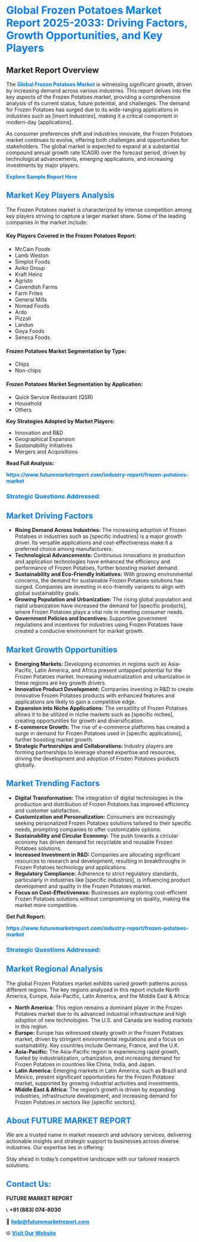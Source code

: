 <h1 style="color: #007BFF;">Global Frozen Potatoes Market Report 2025-2033: Driving Factors, Growth Opportunities, and Key Players</h1>

<section id="overview">
<h2>Market Report Overview</h2>
<p>The <a href="https://www.futuremarketreport.com/industry-report/frozen-potatoes-market" style="color: #007BFF; text-decoration: none;"><strong>Global Frozen Potatoes Market</strong></a> is witnessing significant growth, driven by increasing demand across various industries. This report delves into the key aspects of the Frozen Potatoes market, providing a comprehensive analysis of its current status, future potential, and challenges. The demand for Frozen Potatoes has surged due to its wide-ranging applications in industries such as [insert industries], making it a critical component in modern-day [applications].</p>
<p>As consumer preferences shift and industries innovate, the Frozen Potatoes market continues to evolve, offering both challenges and opportunities for stakeholders. The global market is expected to expand at a substantial compound annual growth rate (CAGR) over the forecast period, driven by technological advancements, emerging applications, and increasing investments by major players.</p>
</section>

<section id="overview">
<p><a href="https://www.futuremarketreport.com/request-sample/reportId=50490" style="color: #007BFF; text-decoration: none;"><strong>Explore Sample Report Here</strong></a></p>
</section>

<section id="key-players">
<h2 style="color: #007BFF;">Market Key Players Analysis</h2>
<p>The Frozen Potatoes market is characterized by intense competition among key players striving to capture a larger market share. Some of the leading companies in the market include:</p>
<h4>Key Players Covered in the Frozen Potatoes Report:</h4>
<ul><li>McCain Foods</li><li>Lamb Weston</li><li>Simplot Foods</li><li>Aviko Group</li><li>Kraft Heinz</li><li>Agristo</li><li>Cavendish Farms</li><li>Farm Frites</li><li>General Mills</li><li>Nomad Foods</li><li>Ardo</li><li>Pizzoli</li><li>Landun</li><li>Goya Foods</li><li>Seneca Foods</li></ul>
<h4>Frozen Potatoes Market Segmentation by Type:</h4>
<ul><li>Chips</li><li>Non-chips</li></ul>

<h4>Frozen Potatoes Market Segmentation by Application:</h4>
<ul><li>Quick Service Restaurant (QSR)</li><li>Household</li><li>Others</li></ul>
<p><strong>Key Strategies Adopted by Market Players:</strong></p>
<ul>
<li>Innovation and R&D</li>
<li>Geographical Expansion</li>
<li>Sustainability Initiatives</li>
<li>Mergers and Acquisitions</li>
</ul>
</section>

<section>
<p><strong>Read Full Analysis: </strong></p><a href="https://www.futuremarketreport.com/industry-report/frozen-potatoes-market" style="color: #007BFF; text-decoration: none;"><strong>https://www.futuremarketreport.com/industry-report/frozen-potatoes-market</strong></a>
<h3 style="color: #007BFF;">Strategic Questions Addressed:</h3>
</section>

<section id="driving-factors">
<h2 style="color: #007BFF;">Market Driving Factors</h2>
<ul>
<li><strong>Rising Demand Across Industries:</strong> The increasing adoption of Frozen Potatoes in industries such as [specific industries] is a major growth driver. Its versatile applications and cost-effectiveness make it a preferred choice among manufacturers.</li>
<li><strong>Technological Advancements:</strong> Continuous innovations in production and application technologies have enhanced the efficiency and performance of Frozen Potatoes, further boosting market demand.</li>
<li><strong>Sustainability and Eco-Friendly Initiatives:</strong> With growing environmental concerns, the demand for sustainable Frozen Potatoes solutions has surged. Companies are investing in eco-friendly variants to align with global sustainability goals.</li>
<li><strong>Growing Population and Urbanization:</strong> The rising global population and rapid urbanization have increased the demand for [specific products], where Frozen Potatoes plays a vital role in meeting consumer needs.</li>
<li><strong>Government Policies and Incentives:</strong> Supportive government regulations and incentives for industries using Frozen Potatoes have created a conducive environment for market growth.</li>
</ul>
</section>

<section id="growth-opportunities">
<h2 style="color: #007BFF;">Market Growth Opportunities</h2>
<ul>
<li><strong>Emerging Markets:</strong> Developing economies in regions such as Asia-Pacific, Latin America, and Africa present untapped potential for the Frozen Potatoes market. Increasing industrialization and urbanization in these regions are key growth drivers.</li>
<li><strong>Innovative Product Development:</strong> Companies investing in R&D to create innovative Frozen Potatoes products with enhanced features and applications are likely to gain a competitive edge.</li>
<li><strong>Expansion into Niche Applications:</strong> The versatility of Frozen Potatoes allows it to be utilized in niche markets such as [specific niches], creating opportunities for growth and diversification.</li>
<li><strong>E-commerce Growth:</strong> The rise of e-commerce platforms has created a surge in demand for Frozen Potatoes used in [specific applications], further boosting market growth.</li>
<li><strong>Strategic Partnerships and Collaborations:</strong> Industry players are forming partnerships to leverage shared expertise and resources, driving the development and adoption of Frozen Potatoes products globally.</li>
</ul>
</section>

<section id="trending-factors">
<h2 style="color: #007BFF;">Market Trending Factors</h2>
<ul>
<li><strong>Digital Transformation:</strong> The integration of digital technologies in the production and distribution of Frozen Potatoes has improved efficiency and customer satisfaction.</li>
<li><strong>Customization and Personalization:</strong> Consumers are increasingly seeking personalized Frozen Potatoes solutions tailored to their specific needs, prompting companies to offer customizable options.</li>
<li><strong>Sustainability and Circular Economy:</strong> The push towards a circular economy has driven demand for recyclable and reusable Frozen Potatoes solutions.</li>
<li><strong>Increased Investment in R&D:</strong> Companies are allocating significant resources to research and development, resulting in breakthroughs in Frozen Potatoes technology and applications.</li>
<li><strong>Regulatory Compliance:</strong> Adherence to strict regulatory standards, particularly in industries like [specific industries], is influencing product development and quality in the Frozen Potatoes market.</li>
<li><strong>Focus on Cost-Effectiveness:</strong> Businesses are exploring cost-efficient Frozen Potatoes solutions without compromising on quality, making the market more competitive.</li>
</ul>
</section>

<section>
<p><strong>Get Full Report: </strong></p><a href="https://www.futuremarketreport.com/industry-report/frozen-potatoes-market" style="color: #007BFF; text-decoration: none;"><strong>https://www.futuremarketreport.com/industry-report/frozen-potatoes-market</strong></a>
<h3 style="color: #007BFF;">Strategic Questions Addressed:</h3>
</section>


<section id="regional-analysis">
<h2 style="color: #007BFF;">Market Regional Analysis</h2>
<p>The global Frozen Potatoes market exhibits varied growth patterns across different regions. The key regions analyzed in this report include North America, Europe, Asia-Pacific, Latin America, and the Middle East & Africa:</p>
<ul>
<li><strong>North America:</strong> This region remains a dominant player in the Frozen Potatoes market due to its advanced industrial infrastructure and high adoption of new technologies. The U.S. and Canada are leading markets in this region.</li>
<li><strong>Europe:</strong> Europe has witnessed steady growth in the Frozen Potatoes market, driven by stringent environmental regulations and a focus on sustainability. Key countries include Germany, France, and the U.K.</li>
<li><strong>Asia-Pacific:</strong> The Asia-Pacific region is experiencing rapid growth, fueled by industrialization, urbanization, and increasing demand for Frozen Potatoes in countries like China, India, and Japan.</li>
<li><strong>Latin America:</strong> Emerging markets in Latin America, such as Brazil and Mexico, present significant opportunities for the Frozen Potatoes market, supported by growing industrial activities and investments.</li>
<li><strong>Middle East & Africa:</strong> The region’s growth is driven by expanding industries, infrastructure development, and increasing demand for Frozen Potatoes in sectors like [specific sectors].</li>
</ul>
</section>

<footer>
<h2 style="color: #007BFF;">About FUTURE MARKET REPORT</h2>
<p>We are a trusted name in market research and advisory services, delivering actionable insights and strategic support to businesses across diverse industries. Our expertise lies in offering:</p>

<p>Stay ahead in today’s competitive landscape with our tailored research solutions.</p>

<h2 style="color: #007BFF;">Contact Us:</h2>
<p><strong>FUTURE MARKET REPORT</strong></p>
<p>📞 <strong>+91 (883) 074-8030</strong></p>
<p>📧 <strong><a href="mailto:help@futuremarketreport.com" style="color: #007BFF;">help@futuremarketreport.com</a></strong></p>
<p>🌐 <strong><a href="https://www.futuremarketreport.com/" style="color: #007BFF;">Visit Our Website</a></strong></p>
</footer>